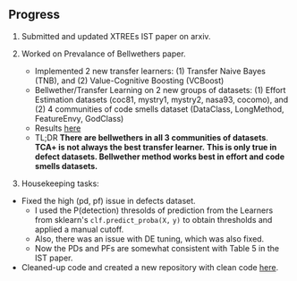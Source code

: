 Progress
---

1. Submitted and updated XTREEs IST paper on arxiv.

2. Worked on Prevalance of Bellwethers paper.
   - Implemented 2 new transfer learners: (1) Transfer Naive Bayes (TNB), and (2) Value-Cognitive Boosting (VCBoost)
   - Bellwether/Transfer Learning on 2 new groups of datasets: (1) Effort Estimation datasets (coc81, mystry1, mystry2, nasa93, cocomo), and (2) 4 communities of code smells dataset (DataClass, LongMethod, FeatureEnvy, GodClass)
   - Results [here](https://github.com/bellwethers-in-se/documentation/blob/master/REPORT-01-07-2017.md)
   - TL;DR **There are bellwethers in all 3 communities of datasets**. **TCA+ is not always the best transfer learner.** **This is only true in defect datasets. Bellwether method works best in effort and code smells datasets.**

3. Housekeeping tasks:
  
  + Fixed the high (pd, pf) issue in defects dataset. 
    + I used the P(detection) thresolds of prediction from the Learners from sklearn's `clf.predict_proba(X,` `y)` to obtain thresholds and applied a manual cutoff.
    + Also, there was an issue with DE tuning, which was also fixed.
    + Now the PDs and PFs are somewhat consistent with Table 5 in the IST paper.
  + Cleaned-up code and created a new repository with clean code [here](https://github.com/bellwethers-in-se).
  
